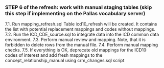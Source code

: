### STEP 6 of the refresh: work with manual staging tables (skip this step if implementing on the Pallas vocabulary server)

7.1. Run mapping_refresh.sql Table icd10_refresh will be created. It contains the list with potential replacement mappings and codes without mappings.
7.2. Run the ICD_CDE_source.sql to integrate data into the ICD common data environment.
7.3. Perform manual review and mapping. Note, that it is forbidden to delete rows from the manual file. 
7.4. Perform manual mapping checks.
7.5. If everything is OK, deprecate old mappings for the ICD10 codes of interest and add fresh mappings to the concept_relationship_manual using crm_changes.sql script


